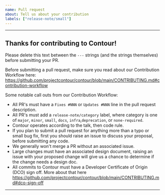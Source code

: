```yaml
---
name: Pull request
about: Tell us about your contribution
labels: ["release-note/small"]
---
```


---
## Thanks for contributing to Contour!

Please delete this text between the `---` strings (and the strings themselves) before submitting your PR.

Before submitting a pull request, make sure you read about our Contribution Workflow here: https://github.com/projectcontour/contour/blob/main/CONTRIBUTING.md#contribution-workflow

Some notable call outs from our Contribution Workflow:
- All PR's must have a `Fixes #NNN` or `Updates #NNN` line in the pull request description.
- All PR's must add a `release-note/category` label, where category is one of `major`, `minor`, `small`, `docs`, `infra`,`deprecation`, or `none-required`.
- Contour operates according to the talk, then code rule.
- If you plan to submit a pull request for anything more than a typo or small bug fix, first you should raise an issue to discuss your proposal, before submitting any code.
- We generally won't merge a PR without an associated issue.
- Large changes must have an associated design document, raising an issue with your proposed change will give us a chance to determine if the change needs a design doc.
- All commits to Contour must have a Developer Certificate of Origin (DCO) sign off. More about that here https://github.com/projectcontour/contour/blob/main/CONTRIBUTING.md#dco-sign-off
---
